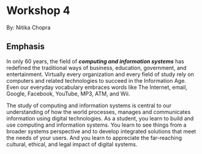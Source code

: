 # Workshop 4

By: Nitika Chopra

## Emphasis 

In only 60 years, the field of ***computing and information systems*** has redefined the traditional ways of business, education, government, and entertainment.  Virtually every organization and every field of study rely on computers and related technologies to succeed in the Information Age.  Even our everyday vocabulary embraces words like The Internet, email, Google, Facebook, YouTube, MP3, ATM, and Wii.

The study of computing and information systems is central to our understanding of how the world processes, manages and communicates information using digital technologies.  As a student, you learn to build and use computing and information systems.  You learn to see things from a broader systems perspective and to develop integrated solutions that meet the needs of your users.  And you learn to appreciate the far-reaching cultural, ethical, and legal impact of digital systems.

